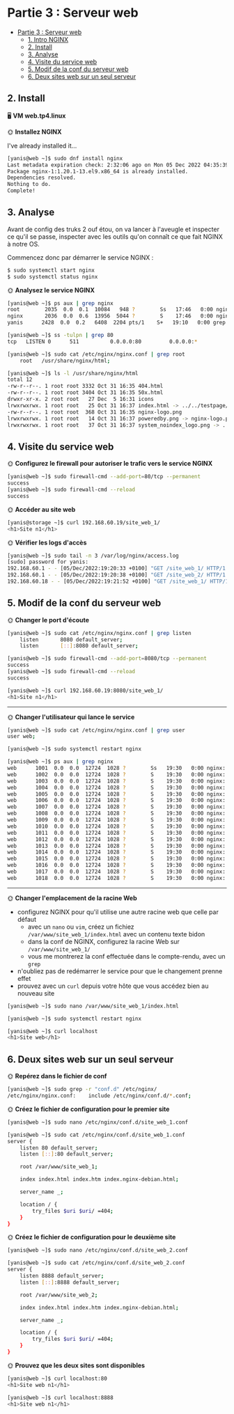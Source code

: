 # Partie 3 : Serveur web

- [Partie 3 : Serveur web](#partie-3--serveur-web)
  - [1. Intro NGINX](#1-intro-nginx)
  - [2. Install](#2-install)
  - [3. Analyse](#3-analyse)
  - [4. Visite du service web](#4-visite-du-service-web)
  - [5. Modif de la conf du serveur web](#5-modif-de-la-conf-du-serveur-web)
  - [6. Deux sites web sur un seul serveur](#6-deux-sites-web-sur-un-seul-serveur)

## 2. Install

🖥️ **VM web.tp4.linux**

🌞 **Installez NGINX**

I've already installed it...

```bash
[yanis@web ~]$ sudo dnf install nginx
Last metadata expiration check: 2:32:06 ago on Mon 05 Dec 2022 04:35:39 PM CET.
Package nginx-1:1.20.1-13.el9.x86_64 is already installed.
Dependencies resolved.
Nothing to do.
Complete!
```

## 3. Analyse

Avant de config des truks 2 ouf étou, on va lancer à l'aveugle et inspecter ce qu'il se passe, inspecter avec les outils qu'on connaît ce que fait NGINX à notre OS.

Commencez donc par démarrer le service NGINX :

```bash
$ sudo systemctl start nginx
$ sudo systemctl status nginx
```

🌞 **Analysez le service NGINX**

```bash
[yanis@web ~]$ ps aux | grep nginx
root        2035  0.0  0.1  10084   948 ?        Ss   17:46   0:00 nginx: master process /usr/sbin/nginx
nginx       2036  0.0  0.6  13956  5044 ?        S    17:46   0:00 nginx: worker process
yanis      2428  0.0  0.2   6408  2204 pts/1    S+   19:10   0:00 grep --color=auto nginx
```

```bash
[yanis@web ~]$ ss -tulpn | grep 80
tcp   LISTEN 0      511          0.0.0.0:80         0.0.0.0:*  
```

```bash
[yanis@web ~]$ sudo cat /etc/nginx/nginx.conf | grep root
    root   /usr/share/nginx/html;
```

```bash
[yanis@web ~]$ ls -l /usr/share/nginx/html
total 12
-rw-r--r--. 1 root root 3332 Oct 31 16:35 404.html
-rw-r--r--. 1 root root 3404 Oct 31 16:35 50x.html
drwxr-xr-x. 2 root root   27 Dec  5 16:31 icons
lrwxrwxrwx. 1 root root   25 Oct 31 16:37 index.html -> ../../testpage/index.html
-rw-r--r--. 1 root root  368 Oct 31 16:35 nginx-logo.png
lrwxrwxrwx. 1 root root   14 Oct 31 16:37 poweredby.png -> nginx-logo.png
lrwxrwxrwx. 1 root root   37 Oct 31 16:37 system_noindex_logo.png -> ../../pixmaps/system-noindex-logo.png
```

## 4. Visite du service web

🌞 **Configurez le firewall pour autoriser le trafic vers le service NGINX**

```bash
[yanis@web ~]$ sudo firewall-cmd --add-port=80/tcp --permanent
success
[yanis@web ~]$ sudo firewall-cmd --reload
success
```

🌞 **Accéder au site web**

```bash
[yanis@storage ~]$ curl 192.168.60.19/site_web_1/
<h1>Site n1</h1>
```

🌞 **Vérifier les logs d'accès**

```bash
[yanis@web ~]$ sudo tail -n 3 /var/log/nginx/access.log
[sudo] password for yanis: 
192.168.60.1 - - [05/Dec/2022:19:20:33 +0100] "GET /site_web_1/ HTTP/1.1" 304 0 "-" "Mozilla/5.0 (X11; Linux x86_64) AppleWebKit/537.36 (KHTML, like Gecko) Chrome/108.0.0.0 Safari/537.36" "-"
192.168.60.1 - - [05/Dec/2022:19:20:38 +0100] "GET /site_web_2/ HTTP/1.1" 200 22 "-" "Mozilla/5.0 (X11; Linux x86_64) AppleWebKit/537.36 (KHTML, like Gecko) Chrome/108.0.0.0 Safari/537.36" "-"
192.168.60.18 - - [05/Dec/2022:19:21:52 +0100] "GET /site_web_1/ HTTP/1.1" 200 23 "-" "curl/7.76.1" "-"
```

## 5. Modif de la conf du serveur web

🌞 **Changer le port d'écoute**

```bash
[yanis@web ~]$ sudo cat /etc/nginx/nginx.conf | grep listen
    listen       8080 default_server;
    listen       [::]:8080 default_server;
```

```bash
[yanis@web ~]$ sudo firewall-cmd --add-port=8080/tcp --permanent
success
[yanis@web ~]$ sudo firewall-cmd --reload
success
```

```bash
[yanis@web ~]$ curl 192.168.60.19:8080/site_web_1/
<h1>Site n1</h1>
```
---

🌞 **Changer l'utilisateur qui lance le service**

```bash
[yanis@web ~]$ sudo cat /etc/nginx/nginx.conf | grep user
user web;
```

```bash
[yanis@web ~]$ sudo systemctl restart nginx
```

```bash
[yanis@web ~]$ ps aux | grep nginx
web      1001  0.0  0.0  12724  1028 ?        Ss   19:30   0:00 nginx: master process /usr/sbin/nginx -c /etc/nginx/nginx.conf
web      1002  0.0  0.0  12724  1028 ?        S    19:30   0:00 nginx: master process /usr/sbin/nginx -c /etc/nginx/nginx.conf
web      1003  0.0  0.0  12724  1028 ?        S    19:30   0:00 nginx: master process /usr/sbin/nginx -c /etc/nginx/nginx.conf
web      1004  0.0  0.0  12724  1028 ?        S    19:30   0:00 nginx: master process /usr/sbin/nginx -c /etc/nginx/nginx.conf
web      1005  0.0  0.0  12724  1028 ?        S    19:30   0:00 nginx: master process /usr/sbin/nginx -c /etc/nginx/nginx.conf
web      1006  0.0  0.0  12724  1028 ?        S    19:30   0:00 nginx: master process /usr/sbin/nginx -c /etc/nginx/nginx.conf
web      1007  0.0  0.0  12724  1028 ?        S    19:30   0:00 nginx: master process /usr/sbin/nginx -c /etc/nginx/nginx.conf
web      1008  0.0  0.0  12724  1028 ?        S    19:30   0:00 nginx: master process /usr/sbin/nginx -c /etc/nginx/nginx.conf
web      1009  0.0  0.0  12724  1028 ?        S    19:30   0:00 nginx: master process /usr/sbin/nginx -c /etc/nginx/nginx.conf
web      1010  0.0  0.0  12724  1028 ?        S    19:30   0:00 nginx: master process /usr/sbin/nginx -c /etc/nginx/nginx.conf
web      1011  0.0  0.0  12724  1028 ?        S    19:30   0:00 nginx: master process /usr/sbin/nginx -c /etc/nginx/nginx.conf
web      1012  0.0  0.0  12724  1028 ?        S    19:30   0:00 nginx: master process /usr/sbin/nginx -c /etc/nginx/nginx.conf
web      1013  0.0  0.0  12724  1028 ?        S    19:30   0:00 nginx: master process /usr/sbin/nginx -c /etc/nginx/nginx.conf
web      1014  0.0  0.0  12724  1028 ?        S    19:30   0:00 nginx: master process /usr/sbin/nginx -c /etc/nginx/nginx.conf
web      1015  0.0  0.0  12724  1028 ?        S    19:30   0:00 nginx: master process /usr/sbin/nginx -c /etc/nginx/nginx.conf
web      1016  0.0  0.0  12724  1028 ?        S    19:30   0:00 nginx: master process /usr/sbin/nginx -c /etc/nginx/nginx.conf
web      1017  0.0  0.0  12724  1028 ?        S    19:30   0:00 nginx: master process /usr/sbin/nginx -c /etc/nginx/nginx.conf
web      1018  0.0  0.0  12724  1028 ?        S    19:30   0:00 nginx: master process /usr/sbin/nginx -c /etc/nginx/nginx.conf
```

---

🌞 **Changer l'emplacement de la racine Web**

- configurez NGINX pour qu'il utilise une autre racine web que celle par défaut
  - avec un `nano` ou `vim`, créez un fichiez `/var/www/site_web_1/index.html` avec un contenu texte bidon
  - dans la conf de NGINX, configurez la racine Web sur `/var/www/site_web_1/`
  - vous me montrerez la conf effectuée dans le compte-rendu, avec un `grep`
- n'oubliez pas de redémarrer le service pour que le changement prenne effet
- prouvez avec un `curl` depuis votre hôte que vous accédez bien au nouveau site

```bash
[yanis@web ~]$ sudo nano /var/www/site_web_1/index.html
```

```bash
[yanis@web ~]$ sudo systemctl restart nginx
```

```bash
[yanis@web ~]$ curl localhost
<h1>Site web</h1>
```

## 6. Deux sites web sur un seul serveur

🌞 **Repérez dans le fichier de conf**


```bash
[yanis@web ~]$ sudo grep -r "conf.d" /etc/nginx/
/etc/nginx/nginx.conf:    include /etc/nginx/conf.d/*.conf;
```

🌞 **Créez le fichier de configuration pour le premier site**

```bash
[yanis@web ~]$ sudo nano /etc/nginx/conf.d/site_web_1.conf
```

```bash
[yanis@web ~]$ sudo cat /etc/nginx/conf.d/site_web_1.conf
server {
    listen 80 default_server;
    listen [::]:80 default_server;

    root /var/www/site_web_1;

    index index.html index.htm index.nginx-debian.html;

    server_name _;

    location / {
        try_files $uri $uri/ =404;
    }
}
```

🌞 **Créez le fichier de configuration pour le deuxième site**

```bash
[yanis@web ~]$ sudo nano /etc/nginx/conf.d/site_web_2.conf
```

```bash
[yanis@web ~]$ sudo cat /etc/nginx/conf.d/site_web_2.conf
server {
    listen 8888 default_server;
    listen [::]:8888 default_server;

    root /var/www/site_web_2;

    index index.html index.htm index.nginx-debian.html;

    server_name _;

    location / {
        try_files $uri $uri/ =404;
    }
}
```

🌞 **Prouvez que les deux sites sont disponibles**

```bash
[yanis@web ~]$ curl localhost:80
<h1>Site web n1</h1>
```

```bash
[yanis@web ~]$ curl localhost:8888
<h1>Site web n1</h1>
```